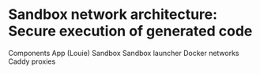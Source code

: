 # Sandbox network architecture: Secure execution of generated code

Components
App (Louie)
Sandbox
Sandbox launcher
Docker networks
Caddy proxies


